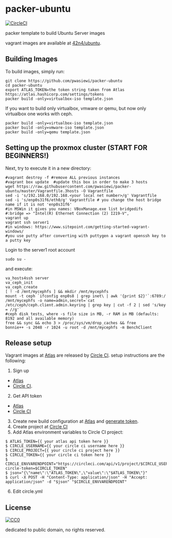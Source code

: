 # packer-ubuntu

[![CircleCI](https://img.shields.io/circleci/project/pwasiewi/packer-ubuntu.svg?maxAge=2592000)](https://circleci.com/gh/pwasiewi/packer-ubuntu)

packer template to build Ubuntu Server images

vagrant images are available at [42n4/ubuntu](https://atlas.hashicorp.com/42n4/boxes/ubuntu).

## Building Images

To build images, simply run:

```
git clone https://github.com/pwasiewi/packer-ubuntu
cd packer-ubuntu
export ATLAS_TOKEN=the token string taken from Atlas https://atlas.hashicorp.com/settings/tokens
packer build -only=virtualbox-iso template.json
```

If you want to build only virtualbox, vmware or qemu, but now only virtualbox one works with ceph.

```
packer build -only=virtualbox-iso template.json
packer build -only=vmware-iso template.json
packer build -only=qemu template.json
```

## Setting up the proxmox cluster (START FOR BEGINNERS!)
Next, try to execute it in a new directory:  

```
#vagrant destroy -f #remove ALL previous instances
#vagrant box update  #update this box in order to make 3 hosts
wget https://raw.githubusercontent.com/pwasiewi/packer-ubuntu/master/Vagrantfile.3hosts -O Vagrantfile
sed -i 's/192.168.0/192.168.<your local net number>/g' Vagrantfile
sed -i 's/enp0s31f6/eth0/g' Vagrantfile # you change the host bridge name if it is not 'enp0s31f6'
#in MSWin it gives you names: VBoxManage.exe list bridgedifs
#:bridge => "Intel(R) Ethernet Connection (2) I219-V",
vagrant up
vagrant ssh server1
#in windows: https://www.sitepoint.com/getting-started-vagrant-windows/
#you use putty after converting with puttygen a vagrant openssh key to a putty key
```

Login to the server1 root account 

```
sudo su -
```

and execute:

```
va_hosts4ssh server
va_ceph_init
va_ceph_create
[ ! -d /mnt/mycephfs ] && mkdir /mnt/mycephfs
mount -t ceph `ifconfig enp0s8 | grep inet\ | awk '{print $2}'`:6789:/ /mnt/mycephfs -o name=admin,secret=`cat /etc/ceph/ceph.client.admin.keyring | grep key | cut -f 2 | sed 's/key = //g'`
#ceph disk tests, where -s file size in MB, -r RAM in MB (defaults: 8192 and all available memory)
free && sync && echo 3 > /proc/sys/vm/drop_caches && free
bonnie++ -s 2048 -r 1024 -u root -d /mnt/mycephfs -m BenchClient
```

## Release setup

Vagrant images at [Atlas](https://atlas.hashicorp.com) are released by [Circle CI](https://circleci.com/).
setup instructions are the following:

1. Sign up
  - [Atlas](https://atlas.hashicorp.com/account/new)
  - [Circle CI](https://circleci.com/signup).
2. Get API token
  - [Atlas](https://atlas.hashicorp.com/settings/tokens)
  - [Circle CI](https://circleci.com/account/api)
3. Create new build configuration at [Atlas](https://atlas.hashicorp.com/builds/new)
  and [generate token](https://atlas.hashicorp.com/settings/tokens).
4. Create project at [Circle CI](https://circleci.com/add-projects)
5. Add Atlas environment variables to Circle CI project:
  
  ```console
  $ ATLAS_TOKEN={{ your atlas api token here }}
  $ CIRCLE_USERNAME={{ your circle ci username here }}
  $ CIRCLE_PROJECT={{ your circle ci project here }}
  $ CIRCLE_TOKEN={{ your circle ci token here }}
  $ CIRCLE_ENVVARENDPOINT="https://circleci.com/api/v1/project/$CIRCLE_USERNAME/$CIRCLE_PROJECT/envvar?circle-token=$CIRCLE_TOKEN"
  $ json="{\"name\":\"ATLAS_TOKEN\",\"value\":\"$ATLAS_TOKEN\"}"
  $ curl -X POST -H "Content-Type: application/json" -H "Accept: application/json" -d "$json" "$CIRCLE_ENVVARENDPOINT"
  ```
  
6. Edit circle.yml

## License

[![CC0](http://i.creativecommons.org/p/zero/1.0/88x31.png "CC0")](http://creativecommons.org/publicdomain/zero/1.0/deed)

dedicated to public domain, no rights reserved.

